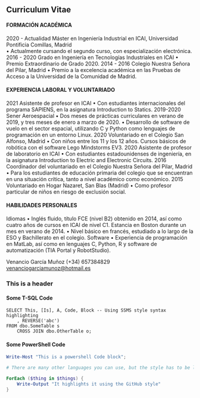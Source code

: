 ## Curriculum Vitae


#### FORMACIÓN ACADÉMICA
2020 - Actualidad Máster en Ingeniería Industrial en ICAI, Universidad Pontificia Comillas, Madrid <br />
        • Actualmente cursando el segundo curso, con especialización electrónica.
2016 - 2020 Grado en Ingeniería en Tecnologías Industriales en ICAI
        • Premio Extraordinario de Grado 2020.
2014 - 2016 Colegio Nuestra Señora del Pilar, Madrid
        • Premio a la excelencia académica en las Pruebas de Acceso a la Universidad de la Comunidad de Madrid.

#### EXPERIENCIA LABORAL Y VOLUNTARIADO
2021 Asistente de profesor en ICAI
        • Con estudiantes internacionales del programa SAPIENS, en la asignatura Introduction to Statics.
2019-2020 Sener Aeroespacial
        • Dos meses de prácticas curriculares en verano de 2019, y tres meses de enero a marzo de 2020.
        • Desarrollo de software de vuelo en el sector espacial, utilizando C y Python como lenguajes de programación en un entorno Linux.
2020 Voluntariado en el Colegio San Alfonso, Madrid
        • Con niños entre los 11 y los 12 años. Cursos básicos de robótica con el software Lego Mindstorms EV3.
2020 Asistente de profesor de laboratorio en ICAI
        • Con estudiantes estadounidenses de ingeniería, en la asignatura Introduction to Electric and Electronic Circuits.
2016 Coordinador del voluntariado en el Colegio Nuestra Señora del Pilar, Madrid
        • Para los estudiantes de educación primaria del colegio que se encuentran en una situación crítica, tanto a nivel académico como económico.
2015 Voluntariado en Hogar Nazaret, San Blas (Madrid)
        • Como profesor particular de niños en riesgo de exclusión social.

#### HABILIDADES PERSONALES
Idiomas • Inglés fluido, título FCE (nivel B2) obtenido en 2014, así como cuatro años de
cursos en ICAI de nivel C1. Estancia en Boston durante un mes en verano de
2014.
• Nivel básico en francés, estudiado a lo largo de la ESO y Bachillerato en el
colegio.
Software • Experiencia de programación en MatLab, así como en lenguajes C, Python, R y
software de automatización (TIA Portal y RobotStudio).

Venancio García Muñoz
(+34) 657384829
venanciogarciamunoz@hotmail.es


### This is a header

#### Some T-SQL Code

```tsql
SELECT This, [Is], A, Code, Block -- Using SSMS style syntax highlighting
    , REVERSE('abc')
FROM dbo.SomeTable s
    CROSS JOIN dbo.OtherTable o;
```

#### Some PowerShell Code

```powershell
Write-Host "This is a powershell Code block";

# There are many other languages you can use, but the style has to be loaded first

ForEach ($thing in $things) {
    Write-Output "It highlights it using the GitHub style"
}
```

